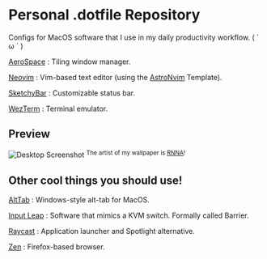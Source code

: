 # Personal .dotfile Repository
Configs for MacOS software that I use in my daily productivity workflow. ( ´ ω ` )

[AeroSpace](https://github.com/nikitabobko/AeroSpace) : Tiling window manager.   

[Neovim](https://neovim.io/) : Vim-based text editor (using the [AstroNvim](https://astronvim.com/) Template).

[SketchyBar](https://github.com/FelixKratz/SketchyBar) : Customizable status bar.

[WezTerm](https://wezterm.org/index.html) : Terminal emulator.

## Preview
![Desktop Screenshot](https://github.com/user-attachments/assets/718c1fbe-cd0f-4fb6-8069-668c688a9baa)
<sup>The artist of my wallpaper is [RNNA](https://x.com/rnna_7/media)!</sup>

## Other cool things you should use!
[AltTab](https://alt-tab-macos.netlify.app/) : Windows-style alt-tab for MacOS.

[Input Leap](https://github.com/input-leap/input-leap) : Software that mimics a KVM switch. Formally called Barrier.

[Raycast](https://www.raycast.com/) : Application launcher and Spotlight alternative.

[Zen](https://zen-browser.app/) : Firefox-based browser.
